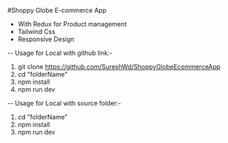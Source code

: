 #Shoppy Globe E-commerce App

- With Redux for Product management
- Tailwind Css
- Responsive Design

-- Usage for Local with github link:-

1. git clone https://github.com/SureshWd/ShoppyGlobeEcommerceApp
2. cd "folderName"
3. npm install
4. npm run dev

-- Usage for Local with source folder:-

1. cd "folderName"
2. npm install
3. npm run dev
